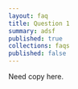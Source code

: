 ```yaml
---
layout: faq
title: Question 1
summary: adsf
published: true
collections: faqs
published: false
---
```


Need copy here.
